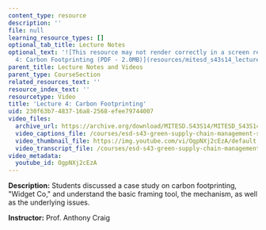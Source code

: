 ```yaml
---
content_type: resource
description: ''
file: null
learning_resource_types: []
optional_tab_title: Lecture Notes
optional_text: '![This resource may not render correctly in a screen reader.](/images/inacessible.gif)[Lecture
  4: Carbon Footprinting (PDF - 2.0MB)](resources/mitesd_s43s14_lecture4)'
parent_title: Lecture Notes and Videos
parent_type: CourseSection
related_resources_text: ''
resource_index_text: ''
resourcetype: Video
title: 'Lecture 4: Carbon Footprinting'
uid: 230f63b7-4837-16a8-2568-efee79744007
video_files:
  archive_url: https://archive.org/download/MITESD.S43S14/MITESD_S43S14_ses04_300k.mp4
  video_captions_file: /courses/esd-s43-green-supply-chain-management-spring-2014/2d9290f77ad1536eba6ed850728cc26c_OgpNXj2cEzA.vtt
  video_thumbnail_file: https://img.youtube.com/vi/OgpNXj2cEzA/default.jpg
  video_transcript_file: /courses/esd-s43-green-supply-chain-management-spring-2014/500540041e84cc5dd043e71a31c4b6df_OgpNXj2cEzA.pdf
video_metadata:
  youtube_id: OgpNXj2cEzA
---
```


**Description:** Students discussed a case study on carbon footprinting, "Widget Co," and understand the basic framing tool, the mechanism, as well as the underlying issues.

**Instructor:** Prof. Anthony Craig